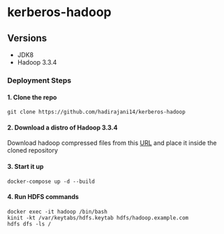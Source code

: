 # kerberos-hadoop

## Versions

- JDK8
- Hadoop 3.3.4

### Deployment Steps

#### 1. Clone the repo

```
git clone https://github.com/hadirajani14/kerberos-hadoop
```

#### 2. Download a distro of Hadoop 3.3.4

Download hadoop compressed files from this [URL](https://www.apache.org/dyn/closer.cgi/hadoop/common/hadoop-3.3.4/hadoop-3.3.4.tar.gz) and place it inside the cloned repository

#### 3. Start it up

```
docker-compose up -d --build
```

#### 4. Run HDFS commands

```
docker exec -it hadoop /bin/bash
kinit -kt /var/keytabs/hdfs.keytab hdfs/hadoop.example.com
hdfs dfs -ls /
```
